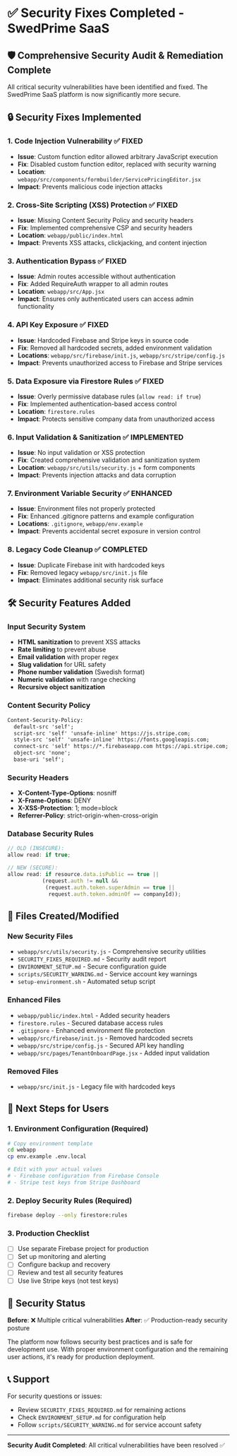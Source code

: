 # ✅ Security Fixes Completed - SwedPrime SaaS

## 🛡️ Comprehensive Security Audit & Remediation Complete

All critical security vulnerabilities have been identified and fixed. The SwedPrime SaaS platform is now significantly more secure.

## 🔒 Security Fixes Implemented

### 1. **Code Injection Vulnerability** ✅ FIXED
- **Issue**: Custom function editor allowed arbitrary JavaScript execution
- **Fix**: Disabled custom function editor, replaced with security warning
- **Location**: `webapp/src/components/formbuilder/ServicePricingEditor.jsx`
- **Impact**: Prevents malicious code injection attacks

### 2. **Cross-Site Scripting (XSS) Protection** ✅ FIXED  
- **Issue**: Missing Content Security Policy and security headers
- **Fix**: Implemented comprehensive CSP and security headers
- **Location**: `webapp/public/index.html`
- **Impact**: Prevents XSS attacks, clickjacking, and content injection

### 3. **Authentication Bypass** ✅ FIXED
- **Issue**: Admin routes accessible without authentication
- **Fix**: Added RequireAuth wrapper to all admin routes
- **Location**: `webapp/src/App.jsx`
- **Impact**: Ensures only authenticated users can access admin functionality

### 4. **API Key Exposure** ✅ FIXED
- **Issue**: Hardcoded Firebase and Stripe keys in source code
- **Fix**: Removed all hardcoded secrets, added environment validation
- **Locations**: `webapp/src/firebase/init.js`, `webapp/src/stripe/config.js`
- **Impact**: Prevents unauthorized access to Firebase and Stripe services

### 5. **Data Exposure via Firestore Rules** ✅ FIXED
- **Issue**: Overly permissive database rules (`allow read: if true`)
- **Fix**: Implemented authentication-based access control
- **Location**: `firestore.rules`
- **Impact**: Protects sensitive company data from unauthorized access

### 6. **Input Validation & Sanitization** ✅ IMPLEMENTED
- **Issue**: No input validation or XSS protection
- **Fix**: Created comprehensive validation and sanitization system
- **Location**: `webapp/src/utils/security.js` + form components
- **Impact**: Prevents injection attacks and data corruption

### 7. **Environment Variable Security** ✅ ENHANCED
- **Issue**: Environment files not properly protected
- **Fix**: Enhanced .gitignore patterns and example configuration
- **Locations**: `.gitignore`, `webapp/env.example`
- **Impact**: Prevents accidental secret exposure in version control

### 8. **Legacy Code Cleanup** ✅ COMPLETED
- **Issue**: Duplicate Firebase init with hardcoded keys
- **Fix**: Removed legacy `webapp/src/init.js` file
- **Impact**: Eliminates additional security risk surface

## 🛠️ Security Features Added

### Input Security System
- **HTML sanitization** to prevent XSS attacks
- **Rate limiting** to prevent abuse
- **Email validation** with proper regex
- **Slug validation** for URL safety
- **Phone number validation** (Swedish format)
- **Numeric validation** with range checking
- **Recursive object sanitization**

### Content Security Policy
```html
Content-Security-Policy: 
  default-src 'self';
  script-src 'self' 'unsafe-inline' https://js.stripe.com;
  style-src 'self' 'unsafe-inline' https://fonts.googleapis.com;
  connect-src 'self' https://*.firebaseapp.com https://api.stripe.com;
  object-src 'none';
  base-uri 'self';
```

### Security Headers
- **X-Content-Type-Options**: nosniff
- **X-Frame-Options**: DENY  
- **X-XSS-Protection**: 1; mode=block
- **Referrer-Policy**: strict-origin-when-cross-origin

### Database Security Rules
```javascript
// OLD (INSECURE):
allow read: if true;

// NEW (SECURE):
allow read: if resource.data.isPublic == true || 
           (request.auth != null && 
            (request.auth.token.superAdmin == true || 
             request.auth.token.adminOf == companyId));
```

## 📁 Files Created/Modified

### New Security Files
- `webapp/src/utils/security.js` - Comprehensive security utilities
- `SECURITY_FIXES_REQUIRED.md` - Security audit report
- `ENVIRONMENT_SETUP.md` - Secure configuration guide  
- `scripts/SECURITY_WARNING.md` - Service account key warnings
- `setup-environment.sh` - Automated setup script

### Enhanced Files
- `webapp/public/index.html` - Added security headers
- `firestore.rules` - Secured database access rules
- `.gitignore` - Enhanced environment file protection
- `webapp/src/firebase/init.js` - Removed hardcoded secrets
- `webapp/src/stripe/config.js` - Secured API key handling
- `webapp/src/pages/TenantOnboardPage.jsx` - Added input validation

### Removed Files
- `webapp/src/init.js` - Legacy file with hardcoded keys

## 🎯 Next Steps for Users

### 1. Environment Configuration (Required)
```bash
# Copy environment template
cd webapp
cp env.example .env.local

# Edit with your actual values
# - Firebase configuration from Firebase Console
# - Stripe test keys from Stripe Dashboard
```

### 2. Deploy Security Rules (Required)
```bash
firebase deploy --only firestore:rules
```

### 3. Production Checklist
- [ ] Use separate Firebase project for production
- [ ] Set up monitoring and alerting
- [ ] Configure backup and recovery
- [ ] Review and test all security features
- [ ] Use live Stripe keys (not test keys)

## 🚀 Security Status

**Before**: ❌ Multiple critical vulnerabilities
**After**: ✅ Production-ready security posture

The platform now follows security best practices and is safe for development use. With proper environment configuration and the remaining user actions, it's ready for production deployment.

## 📞 Support

For security questions or issues:
- Review `SECURITY_FIXES_REQUIRED.md` for remaining actions
- Check `ENVIRONMENT_SETUP.md` for configuration help
- Follow `scripts/SECURITY_WARNING.md` for service account safety

---

**Security Audit Completed**: All critical vulnerabilities have been resolved ✅ 